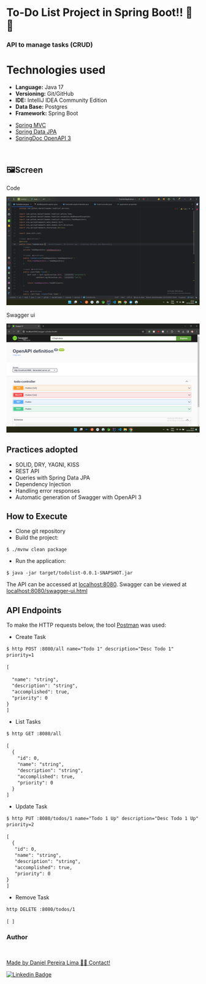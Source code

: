 # To-Do List Project in Spring Boot!! 🚀🚀

### API to manage tasks (CRUD)

# Technologies used

* **Language:** Java 17
* **Versioning:** Git/GitHub
* **IDE:** IntelliJ IDEA Community Edition
* **Data Base:** Postgres
* **Framework:** Spring Boot

- [Spring MVC](https://docs.spring.io/spring-framework/reference/web/webmvc.html)
- [Spring Data JPA](https://spring.io/projects/spring-data-jpa)
- [SpringDoc OpenAPI 3](https://springdoc.org/v2/#spring-webflux-support)

<br>

## 🖼Screen

Code

![code](https://github.com/daniellimadev/todolist/blob/main/img/code.png)

Swagger ui

![swagger ui](https://github.com/daniellimadev/todolist/blob/main/img/swagger%20ui.png)

## Practices adopted

- SOLID, DRY, YAGNI, KISS
- REST API
- Queries with Spring Data JPA
- Dependency Injection
- Handling error responses
- Automatic generation of Swagger with OpenAPI 3

## How to Execute

- Clone git repository
- Build the project:
```
$ ./mvnw clean package
```
- Run the application:
```
$ java -jar target/todolist-0.0.1-SNAPSHOT.jar
```

The API can be accessed at [localhost:8080](http://localhost:8080).
Swagger can be viewed at [localhost:8080/swagger-ui.html](http://localhost:8080/swagger-ui.html)

## API Endpoints

To make the HTTP requests below, the tool [Postman](https://www.postman.com/) was used:

- Create Task
```
$ http POST :8080/all name="Todo 1" description="Desc Todo 1" priority=1

[
 
  "name": "string",
  "description": "string",
  "accomplished": true,
  "priority": 0
}
]
```

- List Tasks
```
$ http GET :8080/all

[
  {
    "id": 0,
    "name": "string",
    "description": "string",
    "accomplished": true,
    "priority": 0
  }
]
```

- Update Task
```
$ http PUT :8080/todos/1 name="Todo 1 Up" description="Desc Todo 1 Up" priority=2

[
  {
   "id": 0,
   "name": "string",
   "description": "string",
   "accomplished": true,
   "priority": 0
}
]
```

- Remove Task
```
http DELETE :8080/todos/1

[ ]
```


 <h3>Author</h3>

<a href="https://www.linkedin.com/in/danielpereiralima/">
 <img style="border-radius: 50%;" src="https://avatars.githubusercontent.com/u/96916005?v=4" width="100px;" alt=""/>

Made by Daniel Pereira Lima 👋🏽 Contact!

[![Linkedin Badge](https://img.shields.io/badge/-Daniel-blue?style=flat-square&logo=Linkedin&logoColor=white&link=https://www.linkedin.com/in/danielpereiralima/)](https://www.linkedin.com/in/danielpereiralima/)
